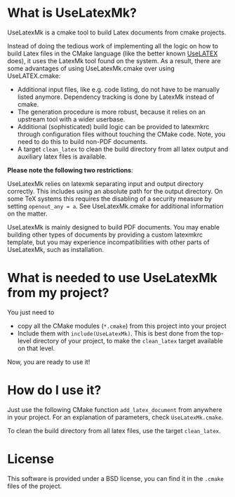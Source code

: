 # What is UseLatexMk?

UseLatexMk is a cmake tool to build Latex documents from cmake projects.

Instead of doing the tedious work of implementing all the logic on how to
build Latex files in the CMake language (like the better known [UseLATEX](https://github.com/kmorel/UseLATEX)
does), it uses the LatexMk tool found on the system. As a result, there are
some advantages of using UseLatexMk.cmake over using UseLATEX.cmake:
* Additional input files, like e.g. code listing, do not have to be
  manually listed anymore. Dependency tracking is done by LatexMk instead
  of cmake.
* The generation procedure is more robust, because
  it relies on an upstream tool with a wider userbase.
* Additional (sophisticated) build logic can be provided to latexmkrc
  through configuration files without touching the CMake code. Note,
  you need to do this to build non-PDF documents.
* A target `clean_latex` to clean the build directory from all latex output
  and auxiliary latex files is available.

**Please note the following two restrictions**:

UseLatexMk relies on latexmk separating input and output directory correctly.
This includes using an absolute path for the output directory. On some TeX
systems this requires the disabling of a security measure by setting `openout_any = a`.
See UseLatexMk.cmake for additional information on the matter.

UseLatexMk is mainly designed to build PDF documents. You may enable building
other types of documents by providing a custom latexmkrc template, but you may
experience incompatibilities with other parts of UseLatexMk, such as installation.

# What is needed to use UseLatexMk from my project?

You just need to
* copy all the CMake modules (`*.cmake`) from this project into your project
* Include them with `include(UseLatexMk)`. This is best done from the top-level
  directory of your project, to make the `clean_latex` target available on that level.

Now, you are ready to use it!

# How do I use it?

Just use the following CMake function `add_latex_document` from anywhere in your project.
For an explanation of parameters, check `UseLatexMk.cmake`.

To clean the build directory from all latex files, use the target `clean_latex`.

# License

This software is provided under a BSD license, you can find it in the `.cmake` files of the project.
